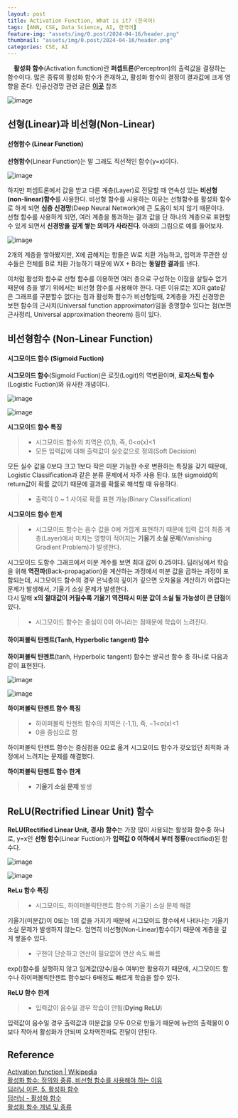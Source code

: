 ```yaml
---
layout: post
title: Activation Function, What is it? (한국어)
tags: [ANN, CSE, Data Science, AI, 한국어]
feature-img: "assets/img/0.post/2024-04-16/header.png"
thumbnail: "assets/img/0.post/2024-04-16/header.png"
categories: CSE, AI
---
```


&emsp;**활성화 함수**(Activation function)란 **퍼셉트론**(Perceptron)의 출력값을 결정하는 함수이다. 많은 종류의 활성화 함수가 존재하고, 활성화 함수의 결정이 결과값에 크게 영향을 준다. 인공신경망 관련 글은 [**이곳**](https://koderwiki.github.io/cse/2024/04/12/ANN.html) 참조

![image](https://github.com/KoderWiki/koderwiki.github.io/assets/153072257/7aed300d-0621-407a-8829-43362d7f0f3a)


## 선형(Linear)과 비선형(Non-Linear)

#### 선형함수 (Linear Function)

**선형함수**(Linear Function)는 말 그래도 직선적인 함수(y=x)이다. 

![image](https://github.com/KoderWiki/koderwiki.github.io/assets/153072257/c96eb0e7-d786-4d6b-8d03-ebd4f72e82b0)

하지만 퍼셉트론에서 값을 받고 다른 계층(Layer)로 전달할 때 연속성 있는 **비선형(non-linear)함수**를 사용한다. 비선형 함수를 사용하는 이유는 선형함수를 활성화 함수로 하게 되면 **심층 신경망**(Deep Neural Network)에 큰 도움이 되지 않기 때문이다. 선형 함수를 사용하게 되면, 여러 계층을 통과하는 결과 값을 단 하나의 계층으로 표현할 수 있게 되면서 **신경망을 깊게 쌓는 의미가 사라진다**. 아래의 그림으로 예를 들어보자.

![image](https://github.com/KoderWiki/koderwiki.github.io/assets/153072257/78748302-97d5-46a0-8566-f05a319ae4d3)

2개의 계층을 쌓아봤지만, X에 곱해지는 항들은 W로 치환 가능하고, 입력과 무관한 상수들은 전체를 B로 치환 가능하기 때문에 WX + B라는 **동일한 결과**를 낸다.

이처럼 활성화 함수로 선형 함수를 이용하면 여러 층으로 구성하는 이점을 살릴수 없기 때문에 층을 쌓기 위에서는 비선형 함수를 사용해야 한다. 다른 이유로는 XOR gate같은 그래프를 구분할수 없다는 점과 활성화 함수가 비선형일때, 2계층을 가진 신경망은 보편 함수의 근사치(Universal function approximator)임을 증명할수 있다는 점(보편근사정리, Universal approximation theorem) 등이 있다.

## 비선형함수 (Non-Linear Function)

#### 시그모이드 함수 (Sigmoid Fuction)

**시그모이드 함수**(Sigmoid Fuction)은 로짓(Logit)의 역변환이며, **로지스틱 함수**(Logistic Fuction)와 유사한 개념이다.

![image](https://github.com/KoderWiki/koderwiki.github.io/assets/153072257/6ed1810e-05e5-403e-8346-24a752b86cfe)

![image](https://github.com/KoderWiki/koderwiki.github.io/assets/153072257/ff672403-6823-44d0-90bc-70af771b03a2)

**시그모이드 함수 특징**

> - 시그모이드 함수의 치역은 (0,1), 즉, 0<σ(x)<1
> - 모든 입력값에 대해 출력값이 실숫값으로 정의(Soft Decision)

모든 실수 값을 0보다 크고 1보다 작은 미분 가능한 수로 변환하는 특징을 갖기 때문에, Logistic Classification과 같은 분류 문제에서 자주 사용 된다. 또한 sigmoid()의 return값이 확률 값이기 때문에 결과를 확률로 해석할 때 유용하다.

> - 출력이 0 ~ 1 사이로 확률 표현 가능(Binary Classification)

**시그모이드 함수 한계**

> - 시그모이드 함수는 음수 값을 0에 가깝게 표현하기 때문에 입력 값이 최종 계층(Layer)에서 미치는 영향이 적어지는 **기울기 소실 문제**(Vanishing Gradient Problem)가 발생한다.

시그모이드 도함수 그래프에서 미분 계수를 보면 최대 값이 0.25이다. 딥러닝에서 학습을 위해 **역전파**(Back-propagation)을 계산하는 과정에서 미분 값을 곱하는 과정이 포함되는데, 시그모이드 함수의 경우 은닉층의 깊이가 깊으면 오차율을 계산하기 어렵다는 문제가 발생해서, 기울기 소실 문제가 발생한다. <br>
다시 말해 **x의 절대값이 커질수록 기울기 역전파시 미분 값이 소실 될 가능성이 큰 단점**이 있다.

> - 시그모이드 함수는 중심이 0이 아니라는 점때문에 학습이 느려진다.

#### 하이퍼볼릭 탄젠트(Tanh, Hyperbolic tangent) 함수

**하이퍼볼릭 탄젠트**(tanh, Hyperbolic tangent) 함수는 쌍곡선 함수 중 하나로 다음과 같이 표현된다.

![image](https://github.com/KoderWiki/koderwiki.github.io/assets/153072257/0cce376c-8ace-40ed-98b6-a80f44adfcb7)

![image](https://github.com/KoderWiki/koderwiki.github.io/assets/153072257/9f274099-719e-4999-b6bc-4b3ceb823b92)

**하이퍼볼릭 탄젠트 함수 특징**

> - 하이퍼볼릭 탄젠트 함수의 치역은 (-1,1), 즉, −1<σ(x)<1
> - 0을 중심으로 함

하이퍼볼릭 탄젠트 함수는 중심점을 0으로 옮겨 시그모이드 함수가 갖오있던 최적화 과정에서 느려지는 문제를 해결했다.

**하이퍼볼릭 탄젠트 함수 한계**

> - **기울기 소실 문제** 발생

## ReLU(Rectrified Linear Unit) 함수

**ReLU(Rectified Linear Unit, 경사) 함수**는 가장 많이 사용되는 활성화 함수중 하나로, y=x인 **선형 함수**(Linear Fuction)가 **입력값 0 이하에서 부터 정류**(rectified)된 함수다.

![image](https://github.com/KoderWiki/koderwiki.github.io/assets/153072257/e54c6241-43ac-4b6e-94d8-234c9b0fa1ba)

![image](https://github.com/KoderWiki/koderwiki.github.io/assets/153072257/ed74743f-a04b-468f-928d-230ed8b270a7)

**ReLu 함수 특징**

> - 시그모이드, 하이퍼볼릭탄젠트 함수의 기울기 소실 문제 해결

기울기(미분값)이 0또는 1의 값을 가지기 때문에 시그모이드 함수에서 나타나는 기울기 소실 문제가 발생하지 않는다. 엄연히 비선형(Non-Linear)함수이기 때문에 계층을 깊게 쌓을수 있다.

> - 구현이 단순하고 연산이 필요없어 연산 속도 빠름

exp()함수를 실행하지 않고 임계값(양수/음수 여부)만 활용하기 때문에, 시그모이드 함수나 하이퍼볼릭탄젠트 함수보다 6배정도 빠르게 학습을 할수 있다.

**ReLU 함수 한계**

> - 입력값이 음수일 경우 학습이 안됨(**Dying ReLU**)

입력값이 음수일 경우 출력값과 미분값을 모두 0으로 만들기 때문에 뉴런의 출력물이 0보다 작아서 활성화가 안되며 오차역전파도 전달이 안된다.















## Reference
[Activation function | Wikipedia](https://en.wikipedia.org/wiki/Activation_function)<br>
[활성화 함수: 정의와 중류, 비선형 함수를 사용해야 하는 이유](https://kevinitcoding.tistory.com/entry/%ED%99%9C%EC%84%B1%ED%99%94-%ED%95%A8%EC%88%98-%EC%A0%95%EC%9D%98%EC%99%80-%EC%A2%85%EB%A5%98-%EB%B9%84%EC%84%A0%ED%98%95-%ED%95%A8%EC%88%98%EB%A5%BC-%EC%82%AC%EC%9A%A9%ED%95%B4%EC%95%BC-%ED%95%98%EB%8A%94-%EC%9D%B4%EC%9C%A0) <br>
[딥러닝 이론, 5. 활성화 함수](https://bbangko.tistory.com/5) <br>
[딥러닝 - 활성화 함수](https://m.blog.naver.com/PostView.naver?isHttpsRedirect=true&blogId=handuelly&logNo=221824080339)<br>
[활성화 함수 개념 및 종류](https://heytech.tistory.com/360)




